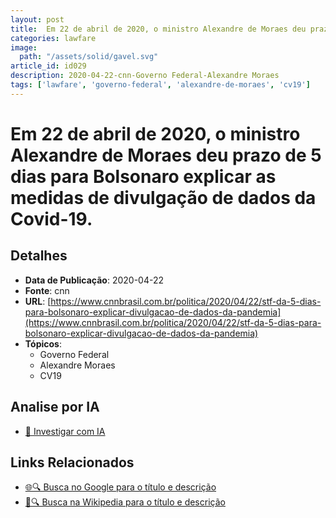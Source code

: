 ```yaml
---
layout: post
title:  Em 22 de abril de 2020, o ministro Alexandre de Moraes deu prazo de 5 dias para Bolsonaro explicar as medidas de divulgação de dados da Covid-19.
categories: lawfare
image: 
  path: "/assets/solid/gavel.svg"
article_id: id029
description: 2020-04-22-cnn-Governo Federal-Alexandre Moraes
tags: ['lawfare', 'governo-federal', 'alexandre-de-moraes', 'cv19']
---
```


# Em 22 de abril de 2020, o ministro Alexandre de Moraes deu prazo de 5 dias para Bolsonaro explicar as medidas de divulgação de dados da Covid-19.

## Detalhes
- **Data de Publicação**: 2020-04-22
- **Fonte**: cnn
- **URL**: [https://www.cnnbrasil.com.br/politica/2020/04/22/stf-da-5-dias-para-bolsonaro-explicar-divulgacao-de-dados-da-pandemia](https://www.cnnbrasil.com.br/politica/2020/04/22/stf-da-5-dias-para-bolsonaro-explicar-divulgacao-de-dados-da-pandemia)
- **Tópicos**:
  - Governo Federal
  - Alexandre Moraes
  - CV19

## Analise por IA
- [🤖 Investigar com IA](https://www.perplexity.ai/search?q=%22not%C3%ADcia%20artigo%20Brasil%22%20Em%2022%20de%20abril%20de%202020%2C%20o%20ministro%20Alexandre%20de%20Moraes%20deu%20prazo%20de%205%20dias%20para%20Bolsonaro%20explicar%20as%20medidas%20de%20divulga%C3%A7%C3%A3o%20de%20dados%20da%20Covid-19.%20cnn%202020-04-22)

## Links Relacionados
- [🌐🔍 Busca no Google para o título e descrição](https://www.google.com/search?q=%22not%C3%ADcia%20artigo%20Brasil%22%20Em%2022%20de%20abril%20de%202020%2C%20o%20ministro%20Alexandre%20de%20Moraes%20deu%20prazo%20de%205%20dias%20para%20Bolsonaro%20explicar%20as%20medidas%20de%20divulga%C3%A7%C3%A3o%20de%20dados%20da%20Covid-19.%20cnn%202020-04-22)
- [📖🔍 Busca na Wikipedia para o título e descrição](https://pt.wikipedia.org/w/index.php?search=%22not%C3%ADcia%20artigo%20Brasil%22%20Em%2022%20de%20abril%20de%202020%2C%20o%20ministro%20Alexandre%20de%20Moraes%20deu%20prazo%20de%205%20dias%20para%20Bolsonaro%20explicar%20as%20medidas%20de%20divulga%C3%A7%C3%A3o%20de%20dados%20da%20Covid-19.%20cnn%202020-04-22)

